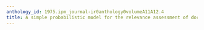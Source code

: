 ```yaml
---
anthology_id: 1975.ipm_journal-ir0anthology0volumeA11A12.4
title: A simple probabilistic model for the relevance assessment of documents
---
```

